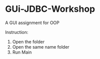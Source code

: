 # GUi-JDBC-Workshop
A GUI assignment for OOP

Instruction:
1.  Open the folder
2.  Open the same name folder
3.  Run Main
